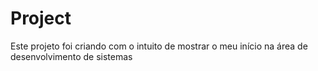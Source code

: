 # Project
Este projeto foi criando com o intuito de mostrar o meu início na área de desenvolvimento de sistemas

